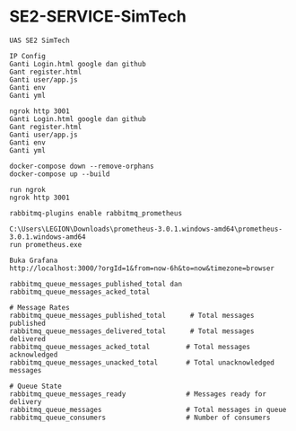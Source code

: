 # SE2-SERVICE-SimTech
    UAS SE2 SimTech

    IP Config
    Ganti Login.html google dan github
    Gant register.html
    Ganti user/app.js
    Ganti env
    Ganti yml

    ngrok http 3001
    Ganti Login.html google dan github
    Gant register.html
    Ganti user/app.js
    Ganti env
    Ganti yml

    docker-compose down --remove-orphans
    docker-compose up --build

    run ngrok
    ngrok http 3001
    
    rabbitmq-plugins enable rabbitmq_prometheus

    C:\Users\LEGION\Downloads\prometheus-3.0.1.windows-amd64\prometheus-3.0.1.windows-amd64
    run prometheus.exe

    Buka Grafana
    http://localhost:3000/?orgId=1&from=now-6h&to=now&timezone=browser 

    rabbitmq_queue_messages_published_total dan rabbitmq_queue_messages_acked_total

    # Message Rates
    rabbitmq_queue_messages_published_total      # Total messages published
    rabbitmq_queue_messages_delivered_total      # Total messages delivered
    rabbitmq_queue_messages_acked_total         # Total messages acknowledged
    rabbitmq_queue_messages_unacked_total       # Total unacknowledged messages

    # Queue State
    rabbitmq_queue_messages_ready               # Messages ready for delivery
    rabbitmq_queue_messages                     # Total messages in queue
    rabbitmq_queue_consumers                    # Number of consumers



